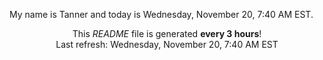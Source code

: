 My name is Tanner and today is Wednesday, November 20, 7:40 AM EST.

<p align="center">This <i>README</i> file is generated <b>every 3 hours</b>!</br>Last refresh: Wednesday, November 20, 7:40 AM EST<br /></p>
